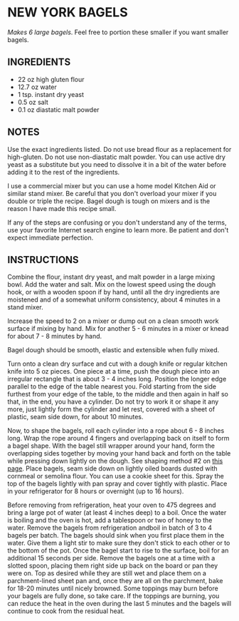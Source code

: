 # NEW YORK BAGELS

*Makes 6 large bagels*.  Feel free to portion these smaller if you want smaller bagels.

## INGREDIENTS

- 22 oz high gluten flour
- 12.7 oz water
- 1 tsp. instant dry yeast
- 0.5 oz salt
- 0.1 oz diastatic malt powder

## NOTES 
Use the exact ingredients listed. Do not use bread flour as a replacement for high-gluten. Do not use non-diastatic malt powder. You can use active dry yeast as a substitute but you need to dissolve it in a bit of the water before adding it to the rest of the ingredients.

I use a commercial mixer but you can use a home model Kitchen Aid or similar stand mixer. Be careful that you don't overload your mixer if you double or triple the recipe. Bagel dough is tough on mixers and is the reason I have made this recipe small.

If any of the steps are confusing or you don't understand any of the terms, use your favorite Internet search engine to learn more. Be patient and don't expect immediate perfection.

## INSTRUCTIONS

Combine the flour, instant dry yeast, and malt powder in a large mixing bowl. Add the water and salt. Mix on the lowest speed using the dough hook, or with a wooden spoon if by hand, until all the dry ingredients are moistened and of a somewhat uniform consistency, about 4 minutes in a stand mixer.

Increase the speed to 2 on a mixer or dump out on a clean smooth work surface if mixing by hand. Mix for another 5 - 6 minutes in a mixer or knead for about 7 - 8 minutes by hand.

Bagel dough should be smooth, elastic and extensible when fully mixed.

Turn onto a clean dry surface and cut with a dough knife or regular kitchen knife into 5 oz pieces. One piece at a time, push the dough piece into an irregular rectangle that is about 3 - 4 inches long. Position the longer edge parallel to the edge of the table nearest you. Fold starting from the side furthest from your edge of the table, to the middle and then again in half so that, in the end, you have a cylinder. Do not try to work it or shape it any more, just lightly form the cylinder and let rest, covered with a sheet of plastic, seam side down, for about 10 minutes.

Now, to shape the bagels, roll each cylinder into a rope about 6 - 8 inches long. Wrap the rope around 4 fingers and overlapping back on itself to form a bagel shape. With the bagel still wrapper around your hand, form the overlapping sides together by moving your hand back and forth on the table while pressing down lightly on the dough. See shaping method #2 on [this page](https://www.kingarthurbaking.com/blog/2020/01/15/how-to-shape-bagels). Place bagels, seam side down on lightly oiled boards dusted with cornmeal or semolina flour. You can use a cookie sheet for this. Spray the top of the bagels lightly with pan spray and cover tightly with plastic. Place in your refrigerator for 8 hours or overnight (up to 16 hours).

Before removing from refrigeration, heat your oven to 475 degrees and bring a large pot of water (at least 4 inches deep) to a boil. Once the water is boiling and the oven is hot, add a tablespoon or two of honey to the water. Remove the bagels from refrigeration andboil in batch of 3 to 4 bagels per batch. The bagels should sink when you first place them in the water. Give them a light stir to make sure they don't stick to each other or to the bottom of the pot. Once the bagel start to rise to the surface, boil for an additional 15 seconds per side. Remove the bagels one at a time with a slotted spoon, placing them right side up back on the board or pan they were on. Top as desired while they are still wet and place them on a parchment-lined sheet pan and, once they are all on the parchment, bake for 18-20 minutes until nicely browned. Some toppings may burn before your bagels are fully done, so take care. If the toppings are burning, you can reduce the heat in the oven during the last 5 minutes and the bagels will continue to cook from the residual heat.

